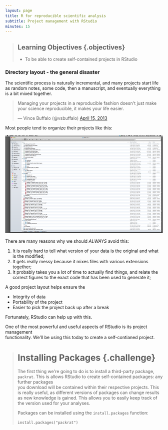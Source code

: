 ```yaml
---
layout: page
title: R for reproducible scientific analysis
subtitle: Project management with RStudio
minutes: 15
---
```


> ## Learning Objectives {.objectives}
>
> * To be able to create self-contained projects in RStudio
>

### Directory layout - the general disaster

The scientific process is naturally incremental, and many projects
start life as random notes, some code, then a manuscript, and
eventually everything is a bit mixed together.

<blockquote class="twitter-tweet"><p>Managing your projects in a reproducible fashion doesn't just make your science reproducible, it makes your life easier.</p>&mdash; Vince Buffalo (@vsbuffalo) <a href="https://twitter.com/vsbuffalo/status/323638476153167872">April 15, 2013</a></blockquote>
<script async src="//platform.twitter.com/widgets.js" charset="utf-8"></script>

Most people tend to organize their projects like this:

![](img/bad_layout.png)

There are many reasons why we should *ALWAYS* avoid this:

1. It is really hard to tell what version of your data is
the original and what is the modified;
2. It gets really messy because it mixes files with various
extensions together;
3. It probably takes you a lot of time to actually find
things, and relate the correct figures to the exact code
that has been used to generate it;

A good project layout helps ensure the

* Integrity of data
* Portability of the project
* Easier to pick the project back up after a break

Fortunately, RStudio can help up with this.

One of the most powerful and useful aspects of RStudio is its project management  
functionality. We'll be using this today to create a self-contianed project. 
 
> # Installing Packages {.challenge} 
> 
> The first thing we're going to do is to install a third-party package, `packrat`. 
> This is allows RStudio to create self-contained packages: any further packages  
> you download will be contained within their respective projects. This is really 
> useful, as different versions of packages can change results as new knowledge is 
> gained. This allows you to easily keep track of the version used for your analyses. 
> 
> Packages can be installed using the `install.packages` function: 
> 
> ~~~ {.r} 
> install.packages("packrat") 
> ~~~
